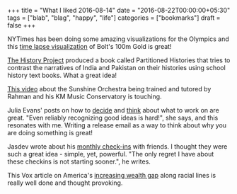 +++
title = "What I liked 2016-08-14"
date = "2016-08-22T00:00:00+05:30"
tags = ["blab", "blag", "happy", "life"]
categories = ["bookmarks"]
draft = false
+++

NYTimes has been doing some amazing visualizations for the Olympics and this
[time lapse visualization](http://www.nytimes.com/interactive/2016/08/15/sports/olympics/usain-bolt-mens-100-meters-final.html) of Bolt's 100m Gold is great!

[The History Project](https://vimeo.com/107036411) produced a book called Partitioned Histories that tries to
contrast the narratives of India and Pakistan on their histories using school
history text books. What a great idea!

[This video](https://www.youtube.com/watch?v=Jr9_xvfr6bI) about the Sunshine Orchestra being trained and tutored by Rahman and
his KM Music Conservatory is touching.

Julia Evans' posts on how to [decide](http://jvns.ca/blog/2016/08/16/how-do-you-work-on-something-important/) and [think](http://jvns.ca/blog/2016/08/16/release-it-then-build-it/) about what to work on are great.
"Even reliably recognizing good ideas is hard!", she says, and this resonates
with me.  Writing a release email as a way to think about why you are doing
something is great!

Jasdev wrote about his [monthly check-ins](http://jasdev.me/monthly-checkins) with friends. I thought they were such
a great idea - simple, yet, powerful.  "The only regret I have about these
checkins is not starting sooner.", he writes.

This Vox article on America's [increasing wealth gap](http://www.vox.com/identities/2016/8/18/12490452/wealth-gap-30-years) along racial lines is
really well done and thought provoking.
